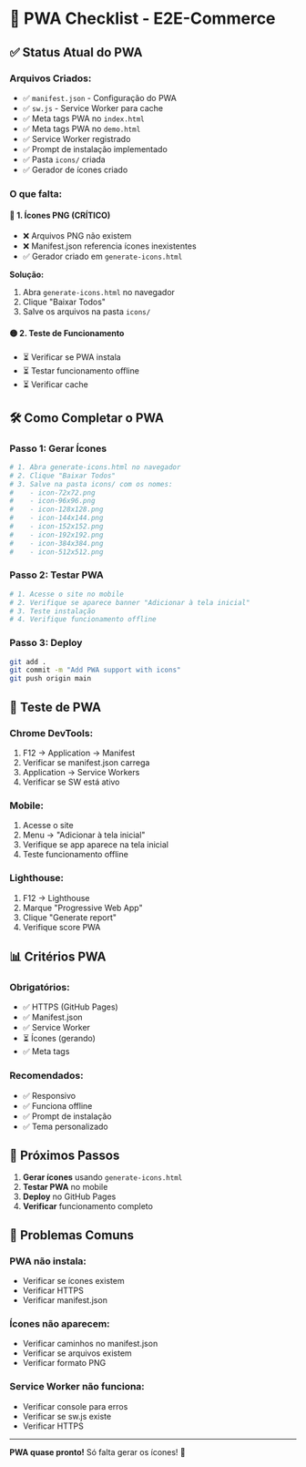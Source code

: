 # 📱 PWA Checklist - E2E-Commerce

## ✅ **Status Atual do PWA**

### **Arquivos Criados:**
- ✅ `manifest.json` - Configuração do PWA
- ✅ `sw.js` - Service Worker para cache
- ✅ Meta tags PWA no `index.html`
- ✅ Meta tags PWA no `demo.html`
- ✅ Service Worker registrado
- ✅ Prompt de instalação implementado
- ✅ Pasta `icons/` criada
- ✅ Gerador de ícones criado

### **O que falta:**

#### 🔴 **1. Ícones PNG (CRÍTICO)**
- ❌ Arquivos PNG não existem
- ❌ Manifest.json referencia ícones inexistentes
- ✅ Gerador criado em `generate-icons.html`

**Solução:**
1. Abra `generate-icons.html` no navegador
2. Clique "Baixar Todos"
3. Salve os arquivos na pasta `icons/`

#### 🟡 **2. Teste de Funcionamento**
- ⏳ Verificar se PWA instala
- ⏳ Testar funcionamento offline
- ⏳ Verificar cache

## 🛠️ **Como Completar o PWA**

### **Passo 1: Gerar Ícones**
```bash
# 1. Abra generate-icons.html no navegador
# 2. Clique "Baixar Todos"
# 3. Salve na pasta icons/ com os nomes:
#    - icon-72x72.png
#    - icon-96x96.png
#    - icon-128x128.png
#    - icon-144x144.png
#    - icon-152x152.png
#    - icon-192x192.png
#    - icon-384x384.png
#    - icon-512x512.png
```

### **Passo 2: Testar PWA**
```bash
# 1. Acesse o site no mobile
# 2. Verifique se aparece banner "Adicionar à tela inicial"
# 3. Teste instalação
# 4. Verifique funcionamento offline
```

### **Passo 3: Deploy**
```bash
git add .
git commit -m "Add PWA support with icons"
git push origin main
```

## 🧪 **Teste de PWA**

### **Chrome DevTools:**
1. F12 → Application → Manifest
2. Verificar se manifest.json carrega
3. Application → Service Workers
4. Verificar se SW está ativo

### **Mobile:**
1. Acesse o site
2. Menu → "Adicionar à tela inicial"
3. Verifique se app aparece na tela inicial
4. Teste funcionamento offline

### **Lighthouse:**
1. F12 → Lighthouse
2. Marque "Progressive Web App"
3. Clique "Generate report"
4. Verifique score PWA

## 📊 **Critérios PWA**

### **Obrigatórios:**
- ✅ HTTPS (GitHub Pages)
- ✅ Manifest.json
- ✅ Service Worker
- ⏳ Ícones (gerando)
- ✅ Meta tags

### **Recomendados:**
- ✅ Responsivo
- ✅ Funciona offline
- ✅ Prompt de instalação
- ✅ Tema personalizado

## 🎯 **Próximos Passos**

1. **Gerar ícones** usando `generate-icons.html`
2. **Testar PWA** no mobile
3. **Deploy** no GitHub Pages
4. **Verificar** funcionamento completo

## 🚨 **Problemas Comuns**

### **PWA não instala:**
- Verificar se ícones existem
- Verificar HTTPS
- Verificar manifest.json

### **Ícones não aparecem:**
- Verificar caminhos no manifest.json
- Verificar se arquivos existem
- Verificar formato PNG

### **Service Worker não funciona:**
- Verificar console para erros
- Verificar se sw.js existe
- Verificar HTTPS

---

**PWA quase pronto!** Só falta gerar os ícones! 🎨

